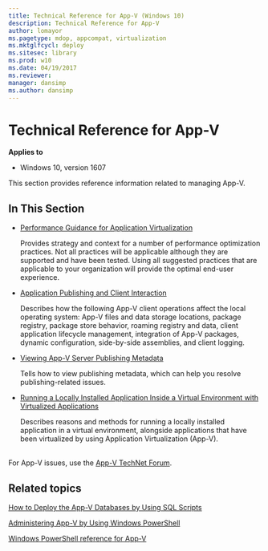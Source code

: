 ```yaml
---
title: Technical Reference for App-V (Windows 10)
description: Technical Reference for App-V
author: lomayor
ms.pagetype: mdop, appcompat, virtualization
ms.mktglfcycl: deploy
ms.sitesec: library
ms.prod: w10
ms.date: 04/19/2017
ms.reviewer:
manager: dansimp
ms.author: dansimp
---
```



# Technical Reference for App-V

**Applies to**
-   Windows 10, version 1607

This section provides reference information related to managing App-V.

## In This Section


-   [Performance Guidance for Application Virtualization](appv-performance-guidance.md)

    Provides strategy and context for a number of performance optimization practices. Not all practices will be applicable although they are supported and have been tested. Using all suggested practices that are applicable to your organization will provide the optimal end-user experience.

-   [Application Publishing and Client Interaction](appv-application-publishing-and-client-interaction.md)

    Describes how the following App-V client operations affect the local operating system: App-V files and data storage locations, package registry, package store behavior, roaming registry and data, client application lifecycle management, integration of App-V packages, dynamic configuration, side-by-side assemblies, and client logging.

-   [Viewing App-V Server Publishing Metadata](appv-viewing-appv-server-publishing-metadata.md)

    Tells how to view publishing metadata, which can help you resolve publishing-related issues.

-   [Running a Locally Installed Application Inside a Virtual Environment with Virtualized Applications](appv-running-locally-installed-applications-inside-a-virtual-environment.md)

    Describes reasons and methods for running a locally installed application in a virtual environment, alongside applications that have been virtualized by using Application Virtualization (App-V).




<br>For App-V issues, use the [App-V TechNet Forum](https://social.technet.microsoft.com/Forums/en-US/home?forum=mdopappv).

## Related topics

[How to Deploy the App-V Databases by Using SQL Scripts](appv-deploy-appv-databases-with-sql-scripts.md)

[Administering App-V by Using Windows PowerShell](appv-administering-appv-with-powershell.md)

[Windows PowerShell reference for App-V](https://technet.microsoft.com/library/dn903534.aspx)
